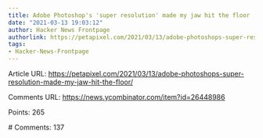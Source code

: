 ```yaml
---
title: Adobe Photoshop's 'super resolution' made my jaw hit the floor
date: "2021-03-13 19:03:12"
author: Hacker News Frontpage
authorlink: https://petapixel.com/2021/03/13/adobe-photoshops-super-resolution-made-my-jaw-hit-the-floor/
tags:
- Hacker-News-Frontpage
---
```


<p>Article URL: <a href="https://petapixel.com/2021/03/13/adobe-photoshops-super-resolution-made-my-jaw-hit-the-floor/">https://petapixel.com/2021/03/13/adobe-photoshops-super-resolution-made-my-jaw-hit-the-floor/</a></p>
<p>Comments URL: <a href="https://news.ycombinator.com/item?id=26448986">https://news.ycombinator.com/item?id=26448986</a></p>
<p>Points: 265</p>
<p># Comments: 137</p>
